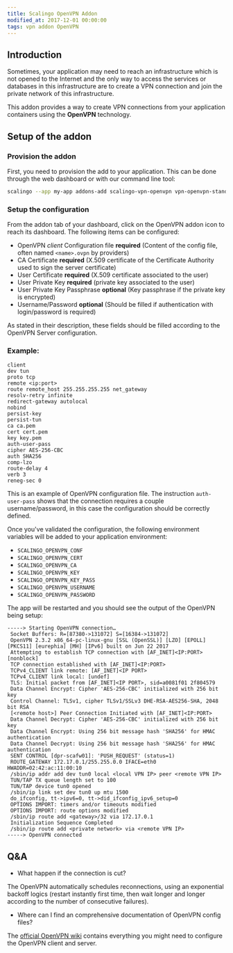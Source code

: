 ```yaml
---
title: Scalingo OpenVPN Addon
modified_at: 2017-12-01 00:00:00
tags: vpn addon OpenVPN
---
```


## Introduction

Sometimes, your application may need to reach an infrastructure which
is not opened to the Internet and the only way to access the services
or databases in this infrastructure are to create a VPN connection and
join the private network of this infrastructure.

This addon provides a way to create VPN connections from your application
containers using the **OpenVPN** technology.

## Setup of the addon

### Provision the addon

First, you need to provision the add to your application. This can be done
through the web dashboard or with our command line tool:

```bash
scalingo --app my-app addons-add scalingo-vpn-openvpn vpn-openvpn-standard
```

### Setup the configuration

From the addon tab of your dashboard, click on the OpenVPN addon icon to reach
its dashboard. The following items can be configured:

* OpenVPN *client* Configuration file **required** (Content of the config file, often named `<name>.ovpn` by providers)
* CA Certificate   **required** (X.509 certificate of the Certificate Authority used to sign the server certificate)
* User Certificate **required** (X.509 certificate associated to the user)
* User Private Key **required** (private key associated to the user)
* User Private Key Passphrase **optional** (Key passphrase if the private key is encrypted)
* Username/Password **optional** (Should be filled if authentication with login/password is required)

As stated in their description, these fields should be filled according to the
OpenVPN Server configuration.

### Example:

```
client
dev tun
proto tcp
remote <ip:port>
route remote_host 255.255.255.255 net_gateway
resolv-retry infinite
redirect-gateway autolocal
nobind
persist-key
persist-tun
ca ca.pem
cert cert.pem
key key.pem
auth-user-pass
cipher AES-256-CBC
auth SHA256
comp-lzo
route-delay 4
verb 3
reneg-sec 0
```

This is an example of OpenVPN configuration file. The instruction
`auth-user-pass` shows that the connection requires a couple
username/password, in this case the configuration should be correctly defined.

Once you've validated the configuration, the following environment variables
will be added to your application environment:

* `SCALINGO_OPENVPN_CONF`
* `SCALINGO_OPENVPN_CERT`
* `SCALINGO_OPENVPN_CA`
* `SCALINGO_OPENVPN_KEY`
* `SCALINGO_OPENVPN_KEY_PASS`
* `SCALINGO_OPENVPN_USERNAME`
* `SCALINGO_OPENVPN_PASSWORD`

The app will be restarted and you should see the output of the OpenVPN being setup:

```
-----> Starting OpenVPN connection…
 Socket Buffers: R=[87380->131072] S=[16384->131072]
 OpenVPN 2.3.2 x86_64-pc-linux-gnu [SSL (OpenSSL)] [LZO] [EPOLL] [PKCS11] [eurephia] [MH] [IPv6] built on Jun 22 2017
 Attempting to establish TCP connection with [AF_INET]<IP:PORT> [nonblock]
 TCP connection established with [AF_INET]<IP:PORT>
 TCPv4_CLIENT link remote: [AF_INET]<IP PORT>
 TCPv4_CLIENT link local: [undef]
 TLS: Initial packet from [AF_INET]<IP PORT>, sid=a0081f01 2f804579
 Data Channel Encrypt: Cipher 'AES-256-CBC' initialized with 256 bit key
 Control Channel: TLSv1, cipher TLSv1/SSLv3 DHE-RSA-AES256-SHA, 2048 bit RSA
 [<remote host>] Peer Connection Initiated with [AF_INET]<IP:PORT>
 Data Channel Decrypt: Cipher 'AES-256-CBC' initialized with 256 bit key
 Data Channel Encrypt: Using 256 bit message hash 'SHA256' for HMAC authentication
 Data Channel Decrypt: Using 256 bit message hash 'SHA256' for HMAC authentication
 SENT CONTROL [dpr-scafw01]: 'PUSH_REQUEST' (status=1)
 ROUTE_GATEWAY 172.17.0.1/255.255.0.0 IFACE=eth0 HWADDR=02:42:ac:11:00:10
 /sbin/ip addr add dev tun0 local <local VPN IP> peer <remote VPN IP>
 TUN/TAP TX queue length set to 100
 TUN/TAP device tun0 opened
 /sbin/ip link set dev tun0 up mtu 1500
 do_ifconfig, tt->ipv6=0, tt->did_ifconfig_ipv6_setup=0
 OPTIONS IMPORT: timers and/or timeouts modified
 OPTIONS IMPORT: route options modified
 /sbin/ip route add <gateway>/32 via 172.17.0.1
 Initialization Sequence Completed
 /sbin/ip route add <private network> via <remote VPN IP>
-----> OpenVPN connected
```

## Q&A

- What happen if the connection is cut?

The OpenVPN automatically schedules reconnections, using an exponential backoff
logics (restart instantly first time, then wait longer and longer according to
the number of consecutive failures).

- Where can I find an comprehensive documentation of OpenVPN config files?

The [official OpenVPN wiki](https://community.openvpn.net/openvpn/wiki) contains
everything you might need to configure the OpenVPN client and server.

